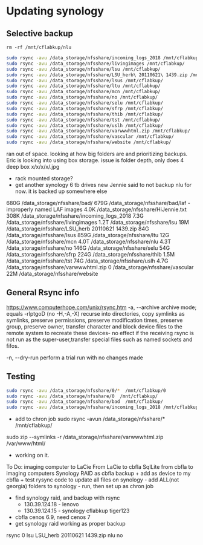 

# Updating synology


## Selective backup 
`rm -rf /mnt/cflabkup/nlu`
```bash
sudo rsync -avu /data_storage/nfsshare/incoming_logs_2018 /mnt/cflabkup/
sudo rsync -avu /data_storage/nfsshare/livingimages /mnt/cflabkup/
sudo rsync -avu /data_storage/nfsshare/lsu /mnt/cflabkup/
sudo rsync -avu /data_storage/nfsshare/LSU_herb\ 20110621\ 1439.zip /mnt/cflabkup/
sudo rsync -avu /data_storage/nfsshare/lsus /mnt/cflabkup/
sudo rsync -avu /data_storage/nfsshare/ltu /mnt/cflabkup/
sudo rsync -avu /data_storage/nfsshare/mcn /mnt/cflabkup/
sudo rsync -avu /data_storage/nfsshare/no /mnt/cflabkup/
sudo rsync -avu /data_storage/nfsshare/selu /mnt/cflabkup/
sudo rsync -avu /data_storage/nfsshare/sfrp /mnt/cflabkup/
sudo rsync -avu /data_storage/nfsshare/thib /mnt/cflabkup/
sudo rsync -avu /data_storage/nfsshare/tst /mnt/cflabkup/
sudo rsync -avu /data_storage/nfsshare/uslh /mnt/cflabkup/
sudo rsync -avu /data_storage/nfsshare/varwwwhtml.zip /mnt/cflabkup/
sudo rsync -avu /data_storage/nfsshare/vascular /mnt/cflabkup/
sudo rsync -avu /data_storage/nfsshare/website /mnt/cflabkup/
```

ran out of space. looking at how big folders are and prioritizing backups. 
Eric is looking into using box storage. issue is folder depth, only does 4 deep 
    box x/x/x/x/.jpg
- rack mounted storage?
- get another synology 6 tb drives new 
Jennie said to not backup nlu for now. it is backed up somewhere else 

680G	/data_storage/nfsshare/bad/
    679G	/data_storage/nfsshare/bad/laf - improperly named LAF images 
4.0K	/data_storage/nfsshare/HiJennie.txt
308K	/data_storage/nfsshare/incoming_logs_2018
7.3G	/data_storage/nfsshare/livingimages
1.2T	/data_storage/nfsshare/lsu
19M	    /data_storage/nfsshare/LSU_herb 20110621 1439.zip
84G	    /data_storage/nfsshare/lsus
859G	/data_storage/nfsshare/ltu
12G	    /data_storage/nfsshare/mcn
4.0T	/data_storage/nfsshare/nlu
4.3T	/data_storage/nfsshare/no
146G	/data_storage/nfsshare/selu
54G	    /data_storage/nfsshare/sfrp
224G	/data_storage/nfsshare/thib
1.5M	/data_storage/nfsshare/tst
74G	    /data_storage/nfsshare/uslh
4.7G	/data_storage/nfsshare/varwwwhtml.zip
0	/data_storage/nfsshare/vascular
22M	/data_storage/nfsshare/website

## General Rsync info 

https://www.computerhope.com/unix/rsync.htm
-a, --archive 	archive mode; equals -rlptgoD (no -H,-A,-X)
recurse into directories, copy symlinks as symlinks, preserve permissions, preserve modification times, preserve group, preserve owner, transfer character and block device files to the remote system to recreate these devices- no effect if the receiving rsync is not run as the super-user,transfer special files such as named sockets and fifos.

-n, --dry-run 	perform a trial run with no changes made


## Testing

```bash
sudo rsync -avu /data_storage/nfsshare/0/*  /mnt/cflabkup/0
sudo rsync -avu /data_storage/nfsshare/0  /mnt/cflabkup/
sudo rsync -avu /data_storage/nfsshare/bad  /mnt/cflabkup/
sudo rsync -avu /data_storage/nfsshare/incoming_logs_2018 /mnt/cflabkup/
```





- add to chron job
sudo rsync -avun /data_storage/nfsshare/* /mnt/cflabkup/

sudo zip --symlinks -r /data_storage/nfsshare/varwwwhtml.zip /var/www/html/
- working on it. 

To Do:
imaging computer to LaCie 
From LaCie to cbfla
SqlLite from cbfla to imaging computers
Synology RAID as cbfla backup
    + add as device to my cbfla 
    + test rysync code to update all files on synology
    - add ALL(not georgia) folders to synology
    - run, then set up as chron job

- find synology raid, and backup with rsync
	- 130.39.124.18 - lenovo
	- 130.39.124.15 - synology cflabkup tiger123			
- cbfla cenos 6.9, need cenos 7
- get synology raid working as proper backup 

rsync 
0  lsu  LSU_herb 20110621 1439.zip  nlu  no
